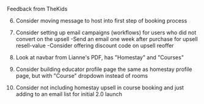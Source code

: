 Feedback from TheKids

6) Consider moving message to host into first step of booking process

9) Consider setting up email campaigns (workflows) for users who did not convert on the upsell
  -Send an email one week after purchase for upsell resell-value
  -Consider offering discount code on upsell reoffer

12) Look at navbar from Lianne's PDF, has "Homestay" and "Courses"

14) Consider building educator profile page the same as homestay profile page, but with "Course" dropdown instead of rooms

17) Consider not including homestay upsell in course booking and just adding to an email list for initial 2.0 launch
